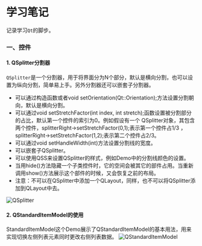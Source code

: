 # 学习笔记

记录学习```Qt```的脚步。

### 一、控件



#### 1. QSplitter分割器

```QSplitter```是一个分割器，用于将界面分为N个部分，默认是横向分割，也可以设置为纵向分割，简单易上手。另外分割器还可以嵌套子分割器。

- 可以通过构造函数或者void setOrientation(Qt::Orientation);方法设置分割朝向，默认是横向分割。
- 可以通过void setStretchFactor(int index, int stretch);函数设置被分割部分的占比，默认第一个控件的索引为0。例如假设有一个 QSplitter对象，其包含两个控件，splitterRight->setStretchFactor(0,1);表示第一个控件占1/3 ， splitterRight->setStretchFactor(1,2);表示第二个控件占2/3。
- 可以通过void setHandleWidth(int)方法设置分割线的宽度。
- 可以嵌套子QSplitter。
- 可以使用QSS来设置QSplitter的样式，例如Demo中的分割线颜色的设置。
- 当用hide()方法隐藏一个子类控件时，它的空间会被其它的部件占用。当重新调用show()方法展示这个部件的时候，又会恢复之前的布局。
- 注意：不可以在QSplitter中添加一个QLayout，同样，也不可以将QSplitter添加到QLayout中去。

![QSplitter](Pics/QSplitter.png)


#### 2. QStandardItemModel的使用

StandardItemModel这个Demo展示了QStandardItemModel的基本用法，用来实现切换左侧列表元素同时更改右侧列表数据。
![QStandardItemModel](Pics/QStandardItemModel.gif)

